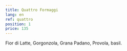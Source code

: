 ```yaml
---
title: Quattro Formaggi
lang: en
ref: quattro
position: 1
price: 135
---
```


Fior di Latte, Gorgonzola, Grana Padano, Provola, basil.
